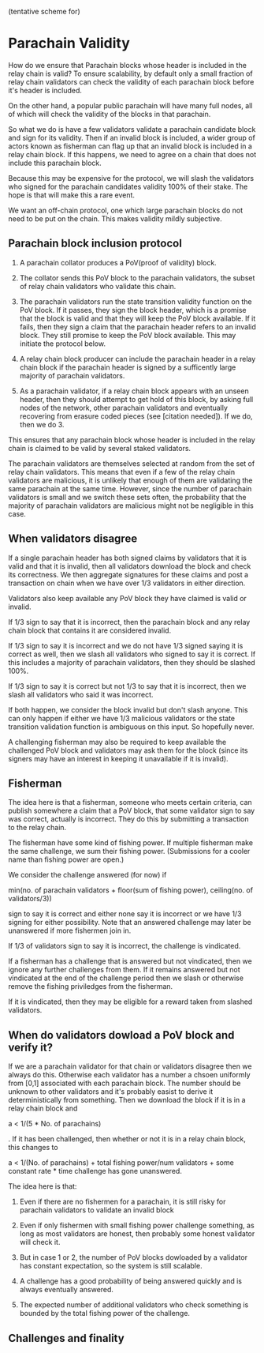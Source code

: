 (tentative scheme for)

# Parachain Validity

How do we ensure that Parachain blocks whose header is included in the relay chain is valid? To ensure scalability, by default only a small fraction of relay chain validators can check the validity of each parachain block before it's header is included.

On the other hand, a popular public parachain will have many full nodes, all of which will check the validity of the blocks in that parachain.

So what we do is have a few validators validate a parachain candidate block and sign for its validity. Then if an invalid block is included, a wider group of actors known as fisherman can flag up that an invalid block is included in a relay chain block. If this happens, we need to agree on a chain that does not include this parachain block.

Because this may be expensive for the protocol, we will slash the validators who signed for the parachain candidates validity 100% of their stake. The hope is that will make this a rare event.

We want an off-chain protocol, one which large parachain blocks do not need to be put on the chain. This makes validity mildly subjective.

## Parachain block inclusion protocol

1. A parachain collator produces a PoV(proof of validity) block.

2. The collator sends this PoV block to the parachain validators, the subset of relay chain validators who validate this chain.

3. The parachain validators run the state transition validity function on the PoV block. If it passes, they sign the block header, which is a promise that the block is valid and that they will keep the PoV block available. If it fails, then they sign a claim that the parachain header refers to an invalid block. They still promise to keep the PoV block available. This may initiate the protocol below.

4. A relay chain block producer can include the parachain header in a relay chain block if the parachain header is signed by a sufficently large majority of parachain validators.

5. As a parachain validator, if a relay chain block appears with an unseen header, then they should attempt to get hold of this block, by asking full nodes of the network, other parachain validators and eventually recovering from erasure coded pieces (see [citation needed]). If we do, then we do 3.


This ensures that any parachain block whose header is included in the relay chain is claimed to be valid by several staked validators.

The parachain validators are themselves selected at random from the set of relay chain validators. This means that even if a few of the relay chain validators are malicious, it is unlikely that enough of them are validating the same parachain at the same time. However, since the number of parachain validators is small and we switch these sets often, the probability that the majority of parachain validators are malicious might not be negligible in this case.

## When validators disagree

If a single parachain header has both signed claims by validators that it is valid and that it is invalid, then all validators download the block and check its correctness.  We then aggregate signatures for these claims and post a transaction on chain when we have over 1/3 validators in either direction.

Validators also keep available any PoV block they have claimed is valid or invalid.

If 1/3 sign to say that it is incorrect, then the parachain block and any relay chain block that contains it are considered invalid.

If 1/3 sign to say it is incorrect and we do not have 1/3 signed saying it is correct as well, then we slash all validators who signed to say it is correct. If this includes a majority of parachain validators, then they should be slashed 100%.

If 1/3 sign to say it is correct but not 1/3 to say that it is incorrect, then we slash all validators who said it was incorrect.

If both happen, we consider the block invalid but don't slash anyone. This can only happen if either we have 1/3 malicious validators or the state transition validation function is ambiguous on this input. So hopefully never.

A challenging fisherman may also be required to keep available the challenged PoV block and validators may ask them for the block (since its signers may have an interest in keeping it unavailable if it is invalid).


## Fisherman

The idea here is that a fisherman, someone who meets certain criteria, can publish somewhere a claim that a PoV block, that some validator sign to say was correct, actually is incorrect. They do this by submitting a transaction to the relay chain. 

The fisherman have some kind of fishing power. If multiple fisherman make the same challenge, we sum their fishing power. (Submissions for a cooler name than fishing power are open.)

We consider the challenge answered (for now) if

min(no. of parachain validators + floor(sum of fishing power), ceiling(no. of validators/3))

sign to say it is correct and either none say it is incorrect or we have 1/3 signing for either possibility. Note that an answered challenge may later be unanswered if more fishermen join in.

If 1/3 of validators sign to say it is incorrect, the challenge is vindicated.

If a fisherman has a challenge that is answered but not vindicated, then we ignore any further challenges from them. If it remains answered but not vindicated at the end of the challenge period then we slash or otherwise remove the fishing priviledges from the fisherman.

If it is vindicated, then they may be eligible for a reward taken from slashed validators.

## When do validators dowload a PoV block and verify it?

If we are a parachain validator for that chain or validators disagree then we always do this. Otherwise each validator has a number a chsoen uniformly from [0,1] associated with each parachain block. The number should be unknown to other validators and it's probably easist to derive it deterministically from something. Then we download the block if it is in a relay chain block and

a < 1/(5 * No. of parachains)

. If it has been challenged, then whether or not it is in a relay chain block, this changes to


a < 1/(No. of parachains) + total fishing power/num validators + some constant rate * time challenge has gone unanswered.

The idea here is that:

1. Even if there are no fishermen for a parachain, it is still risky for parachain validators to validate an invalid block

2. Even if only fishermen with small fishing power challenge something, as long as most validators are honest, then probably some honest validator will check it.

3. But in case 1 or 2, the number of PoV blocks dowloaded by a validator has constant expectation, so the system is still scalable.

4. A challenge has a good probability of being answered quickly and is always eventually answered.

5. The expected number of additional validators who check something is bounded by the total fishing power of the challenge.

## Challenges and finality




